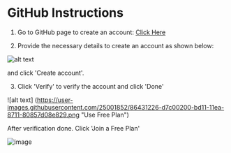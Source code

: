 # GitHub Instructions
1. Go to GitHub page to create an account:
[Click Here](https://github.com/join)

2. Provide the necessary details to create an account as shown below:

![alt text](https://user-images.githubusercontent.com/25001852/86431063-66804f00-bd11-11ea-8bc2-a3a80b8f1fdc.png "Git Create Account")

and click 'Create account'.

3. Click 'Verify' to verify the account and click 'Done' 

![alt text] (https://user-images.githubusercontent.com/25001852/86431226-d7c00200-bd11-11ea-8711-80857d08e829.png "Use Free Plan")

After verification done. Click 'Join a Free Plan'

![image](https://user-images.githubusercontent.com/25001852/86431389-4c933c00-bd12-11ea-8f96-db611b0deb05.png)
